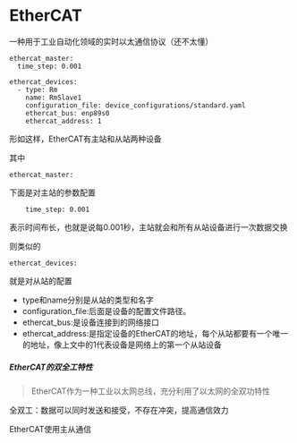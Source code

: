 # EtherCAT

一种用于工业自动化领域的实时以太通信协议（还不太懂）

```
ethercat_master:
  time_step: 0.001

ethercat_devices:
  - type: Rm
    name: RmSlave1
    configuration_file: device_configurations/standard.yaml
    ethercat_bus: enp89s0
    ethercat_address: 1
```





形如这样，EtherCAT有主站和从站两种设备

其中

```
ethercat_master:
```

下面是对主站的参数配置

```
	time_step: 0.001
```

表示时间布长，也就是说每0.001秒，主站就会和所有从站设备进行一次数据交换



则类似的

```
ethercat_devices:
```

就是对从站的配置

- type和name分别是从站的类型和名字
- configuration_file:后面是设备的配置文件路径。
- ethercat_bus:是设备连接到的网络接口
- ethercat_address:是指定设备的EtherCAT的地址，每个从站都要有一个唯一的地址，像上文中的1代表设备是网络上的第一个从站设备



##### EtherCAT的双全工特性

> EtherCAT作为一种工业以太网总线，充分利用了以太网的全双功特性



全双工：数据可以同时发送和接受，不存在冲突，提高通信效力





EtherCAT使用主从通信